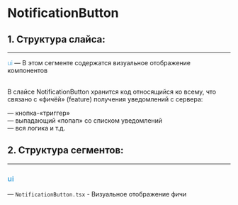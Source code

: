 # NotificationButton

## 1. Структура слайса:
***

<span style="color:#59afe1">ui</span> &mdash; В этом сегменте содержатся визуальное отображение компонентов
<br/>
<br/>


В слайсе NotificationButton хранится код относящийся ко всему, что связано с «фичёй» (feature) получения уведомлений 
с сервера:

&mdash; кнопка-«триггер» <br>
&mdash; выпадающий «попап» со списком уведомлений<br>
&mdash; вся логика и т.д. <br>

## 2. Структура сегментов:
***

### <span style="color:#59afe1">ui</span><br>
&mdash; `NotificationButton.tsx` - Визуальное отображение фичи <br>
